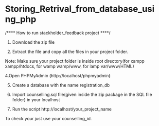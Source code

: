 # Storing_Retrival_from_database_using_php
/****   How to run stackholder_feedback project ****/

1. Download the zip file

2. Extract the file and copy all the files in your project folder. 

Note: Make sure your project folder is inside root directory(for xampp xampp/htdocs, for wamp wamp/www, for lamp var/www/HTML)

4.Open PHPMyAdmin (http://localhost/phpmyadmin)

5. Create a database with the name registration_db

6. Import counselling.sql file(given inside the zip package in the SQL file folder) in your localhost

7. Run the script http://localhost/your_project_name

To check your just use your counselling_id.
